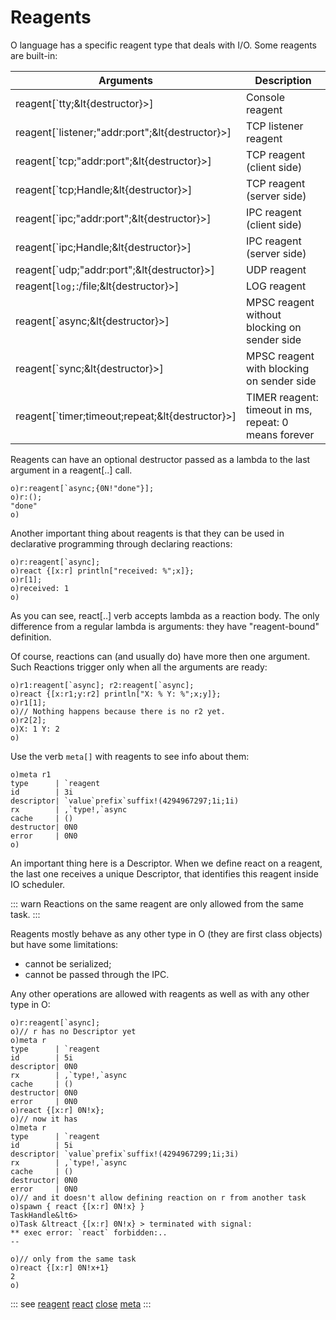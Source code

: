 # Reagents

O language has a specific reagent type that deals with I/O. Some reagents are built-in:

| Arguments | Description |
| --- | --- |
| reagent[`tty;&lt{destructor}>] | Console reagent |
| reagent[`listener;"addr:port";&lt{destructor}>] | TCP listener reagent |
| reagent[`tcp;"addr:port";&lt{destructor}>] | TCP reagent (client side) |
| reagent[`tcp;Handle;&lt{destructor}>] | TCP reagent (server side) |
| reagent[`ipc;"addr:port";&lt{destructor}>] | IPC reagent (client side) |
| reagent[`ipc;Handle;&lt{destructor}>] | IPC reagent (server side) |
| reagent[`udp;"addr:port";&lt{destructor}>] | UDP reagent |
| reagent[`log;`:/file;&lt{destructor}>] | LOG reagent |
| reagent[`async;&lt{destructor}>] | MPSC reagent without blocking on sender side |
| reagent[`sync;&lt{destructor}>] | MPSC reagent with blocking on sender side |
| reagent[`timer;timeout;repeat;&lt{destructor}>] | TIMER reagent: timeout in ms, repeat: 0 means forever |

Reagents can have an optional destructor passed as a lambda to the last argument in a reagent[..] call.

```o
o)r:reagent[`async;{0N!"done"}];
o)r:();
"done"
o)
```

Another important thing about reagents is that they can be used in declarative programming through declaring reactions:

```o
o)r:reagent[`async];
o)react {[x:r] println["received: %";x]};
o)r[1];
o)received: 1
o)
```

As you can see, react[..] verb accepts lambda as a reaction body. The only difference from a regular lambda is arguments: they have "reagent-bound" definition.

Of course, reactions can (and usually do) have more then one argument. Such Reactions trigger only when all the arguments are ready:

```o
o)r1:reagent[`async]; r2:reagent[`async];
o)react {[x:r1;y:r2] println["X: % Y: %";x;y]};
o)r1[1];
o)// Nothing happens because there is no r2 yet.
o)r2[2];
o)X: 1 Y: 2
o)
```

Use the verb `meta[]` with reagents to see info about them:

```o
o)meta r1
type      | `reagent
id        | 3i
descriptor| `value`prefix`suffix!(4294967297;1i;1i)
rx        | ,`type!,`async
cache     | ()
destructor| 0N0
error     | 0N0
o)
```

An important thing here is a Descriptor. When we define react on a reagent, the last one receives a unique Descriptor, that identifies this reagent inside IO scheduler.

::: warn
Reactions on the same reagent are only allowed from the same task.
:::

Reagents mostly behave as any other type in O (they are first class objects) but have some limitations:

- cannot be serialized;
- cannot be passed through the IPC.

Any other operations are allowed with reagents as well as with any other type in O:

```o
o)r:reagent[`async];
o)// r has no Descriptor yet
o)meta r
type      | `reagent
id        | 5i
descriptor| 0N0
rx        | ,`type!,`async
cache     | ()
destructor| 0N0
error     | 0N0
o)react {[x:r] 0N!x};
o)// now it has
o)meta r
type      | `reagent
id        | 5i
descriptor| `value`prefix`suffix!(4294967299;1i;3i)
rx        | ,`type!,`async
cache     | ()
destructor| 0N0
error     | 0N0
o)// and it doesn't allow defining reaction on r from another task
o)spawn { react {[x:r] 0N!x} }
TaskHandle&lt6>
o)Task &ltreact {[x:r] 0N!x} > terminated with signal:
** exec error: `react` forbidden:..
--

o)// only from the same task
o)react {[x:r] 0N!x+1}
2
o)
```

::: see
[reagent](/verbs/other/reagent.md)
[react](/verbs/other/react.md)
[close](/verbs/other/close.md)
[meta](/verbs/other/meta.md)
:::
